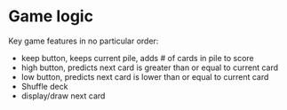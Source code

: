 # Game logic
Key game features in no particular order:
- keep button, keeps current pile, adds # of cards in pile to score
- high button, predicts next card is greater than or equal to current card
- low button, predicts next card is lower than or equal to current card
- Shuffle deck
- display/draw next card

